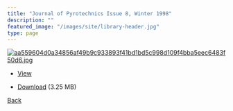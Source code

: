 ```yaml
---
title: "Journal of Pyrotechnics Issue 8, Winter 1998"
description: ""
featured_image: "/images/site/library-header.jpg"
type: page
---
```


<a href="https://drive.google.com/uc?export=view&id=11em7KxrjHXL3elTidQMV6o_nQkCVHpX7" target="_blank">![aa559604d0a34856af49b9c933893f41bd1bd5c998d109f4bba5eec6483f50d6.jpg](https://drive.google.com/uc?export=view&id=1LRmijKhKxZM8ZBat1ien1SAJkBw-hp3j)</a>
* <a href="https://drive.google.com/uc?export=view&id=11em7KxrjHXL3elTidQMV6o_nQkCVHpX7" target="_blank">View</a>

* [Download](https://drive.google.com/uc?export=download&id=11em7KxrjHXL3elTidQMV6o_nQkCVHpX7) (3.25 MB)

[Back](/library/)
